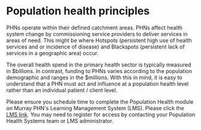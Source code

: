 # Population health principles

PHNs operate within their defined catchment areas. PHNs affect health system change by commissioning service providers to deliver services in areas of need. This might be where Hotspots (persistent high use of health services and or incidence of disease) and Blackspots (persistent lack of services in a geographic area) occur.

The overall health spend in the primary health sector is typically measured in $billions. In contrast, funding to PHNs varies according to the population demographic and ranges in the $millions. With this in mind, it is easy to understand that a PHN must act and influence at a population health level rather than an individual patient / client level.

Please ensure you schedule time to complete the Population Health module on Murray PHN's Learning Management System (LMS).  Please click the [LMS link](https://murrayphn.myjoomlalms.com/). You may need to register for access by contacting your Population Health Systems team or LMS administrator.  
